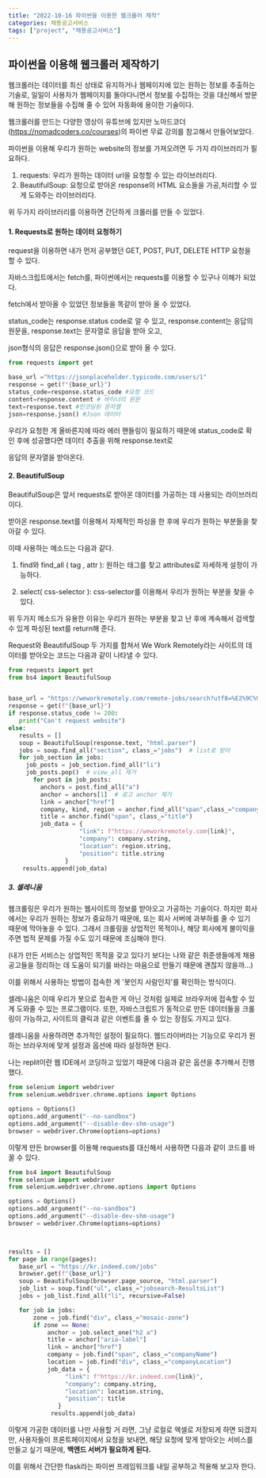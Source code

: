 ```yaml
---
title: "2022-10-16 파이썬을 이용한 웹크롤러 제작"
categories: 채용공고서비스
tags: ["project", "채용공고서비스"]
---
```




## 파이썬을 이용해 웹크롤러 제작하기

웹크롤러는 데이터를 최신 상태로 유지하거나 웹페이지에 있는 원하는 정보를 추출하는 기술로, 일일이 사용자가 웹페이지를 돌아다니면서 정보를 수집하는 것을 대신해서 방문해 원하는 정보들을 수집해 줄 수 있어 자동화에 용이한 기술이다. 

 

웹크롤러를 만드는 다양한 영상이 유튜브에 있지만 노마드코더(https://nomadcoders.co/courses)의 파이썬 무료 강의를 참고해서 만들어보았다.



 파이썬을 이용해 우리가 원하는 website의 정보를 가져오려면 두 가지 라이브러리가 필요하다.

1. requests: 우리가 원하는 데이터 url을 요청할 수 있는 라이브러리다.
2. BeautifulSoup: 요청으로 받아온 response의 HTML 요소들을 가공,처리할 수 있게 도와주는 라이브러리다.



위 두가지 라이브러리를 이용하면 간단하게 크롤러를 만들 수 있었다.



#### 1. Requests로 원하는 데이터 요청하기

request을 이용하면 내가 먼저 공부했던 GET, POST, PUT, DELETE HTTP 요청을 할 수 있다. 

자바스크립트에서는 fetch를, 파이썬에서는 requests를 이용할 수 있구나 이해가 되었다.

fetch에서 받아올 수 있었던 정보들을 똑같이 받아 올 수 있었다. 

status_code는 response.status code로 알 수 있고, response.content는 응답의 원문을, response.text는 문자열로 응답을 받아 오고,

json형식의 응답은 response.json()으로 받아 올 수 있다.



```python
from requests import get

base_url ="https://jsonplaceholder.typicode.com/users/1"
response = get(f"{base_url}")
status_code=response.status_code #요청 코드
content=response.content # 바이너리 원문
text=response.text #인코딩된 문자열
json=response.json() #Json 데이터

```

우리가 요청한 게 올바른지에 따라 에러 핸들링이 필요하기 때문에 status_code로 확인 후에 성공했다면 데이터 추출을 위해 response.text로

응답의 문자열을 받아온다.



#### 2. BeautifulSoup 

BeautifulSoup은 앞서 requests로 받아온 데이터를 가공하는 데 사용되는 라이브러리이다.

받아온 response.text를 이용해서 자체적인 파싱을 한 후에 우리가 원하는 부분들을 찾아갈 수 있다.

이때 사용하는 메소드는 다음과 같다.

1. find와 find_all ( tag , attr ): 원하는 태그를 찾고 attributes로 자세하게 설정이 가능하다.

2. select( css-selector ): css-selector를 이용해서 우리가 원하는 부분을 찾을 수 있다.

위 두가지 메소드가 유용한 이유는 우리가 원하는 부분을 찾고 난 후에 계속해서 검색할 수 있게 파싱된 text를 return해 준다.



Request와 BeautifulSoup 두 가지를 합쳐서 We Work Remotely라는 사이트의 데이터를 받아오는 코드는 다음과 같이 나타낼 수 있다.

```python
from requests import get
from bs4 import BeautifulSoup


base_url = "https://weworkremotely.com/remote-jobs/search?utf8=%E2%9C%93&term="
response = get(f"{base_url}")
if response.status_code != 200:
   print("Can't request website")
else:
   results = []
   soup = BeautifulSoup(response.text, "html.parser")
   jobs = soup.find_all("section", class_="jobs")  # list로 받아
   for job_section in jobs:
     job_posts = job_section.find_all("li")
     job_posts.pop()  # view_all 제거
       for post in job_posts:
         anchors = post.find_all("a")
         anchor = anchors[1]  # 로고 anchor 제거
         link = anchor["href"]
         company, kind, region = anchor.find_all("span",class_="company")
         title = anchor.find("span", class_="title")
         job_data = {
                    "link": f"https://weworkremotely.com{link}",
                    "company": company.string,
                    "location": region.string,
                    "position": title.string
                }
    results.append(job_data)

```

 

##### 3. 셀레니움 

웹크롤링은 우리가 원하는 웹사이트의 정보를 받아오고 가공하는 기술이다. 하지만 회사에서는 우리가 원하는 정보가 중요하기 때문에, 또는 회사 서버에 과부하를 줄 수 있기 때문에 막아놓을 수 있다. 그래서 크롤링을 상업적인 목적이나, 해당 회사에게 불이익을 주면 법적 문제를 가질 수도 있기 때문에 조심해야 한다. 

(내가 만든 서비스는 상업적인 목적을 갖고 있다기 보다는 나와 같은 취준생들에게 채용공고들을 정리하는 데 도움이 되기를 바라는 마음으로 만들기 때문에 괜찮지 않을까...)

이를 위해서 사용하는 방법이 접속한 게 '봇인지 사람인지'를 확인하는 방식이다.



셀레니움은 이때 우리가 봇으로 접속한 게 아닌 것처럼 실제로 브라우저에 접속할 수 있게 도와줄 수 있는 프로그램이다. 또한, 자바스크립트가 동적으로 만든 데이터들을 크롤링이 가능하고, 사이트의 클릭과 같은 이벤트를 줄 수 있는 장점도 가지고 있다.



셀레니움을 사용하려면 추가적인 설정이 필요하다. 웹드라이버라는 기능으로 우리가 원하는 브라우저에 맞게 설정과 옵션에 따라 설정하면 된다.

나는 replit이란 웹 IDE에서 코딩하고 있었기 때문에 다음과 같은 옵션을 추가해서 진행했다. 



```python
from selenium import webdriver
from selenium.webdriver.chrome.options import Options

options = Options()
options.add_argument("--no-sandbox")
options.add_argument("--disable-dev-shm-usage")
browser = webdriver.Chrome(options=options)
```



이렇게 만든 browser를 이용해 requests를 대신해서 사용하면 다음과 같이 코드를 바꿀 수 있다.



```python
from bs4 import BeautifulSoup
from selenium import webdriver
from selenium.webdriver.chrome.options import Options

options = Options()
options.add_argument("--no-sandbox")
options.add_argument("--disable-dev-shm-usage")
browser = webdriver.Chrome(options=options)



results = []
for page in range(pages):
   base_url = "https://kr.indeed.com/jobs"
   browser.get(f"{base_url}")
   soup = BeautifulSoup(browser.page_source, "html.parser")
   job_list = soup.find("ul", class_="jobsearch-ResultsList")
   jobs = job_list.find_all("li", recursive=False)

   for job in jobs:
       zone = job.find("div", class_="mosaic-zone")
       if zone == None:
           anchor = job.select_one("h2 a")
           title = anchor["aria-label"]
           link = anchor["href"]
           company = job.find("span", class_="companyName")
           location = job.find("div", class_="companyLocation")
           job_data = {
                "link": f"https://kr.indeed.com{link}",
                "company": company.string,
                "location": location.string,
                "position": title
              }
            results.append(job_data)

```



이렇게 가공한 데이터를 나만 사용할 거 라면, 그냥 로컬로 엑셀로 저장되게 하면 되겠지만, 사용자들이 프론트페이지에서 요청을 보내면, 해당 요청에 맞게 받아오는 서비스를 만들고 싶기 때문에, **백엔드 서버가 필요하게 된다.**

이를 위해서 간단한 flask라는 파이썬 프레임워크를 내일 공부하고 적용해 보고자 한다.